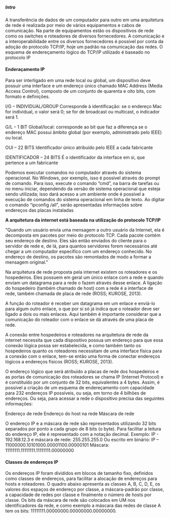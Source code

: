 ##### Intro
A transferência de dados de um computador para outro em uma arquitetura de rede é realizada por meio de vários equipamentos e cabos de comunicação. Na parte de equipamentos estão os dispositivos de rede como os switches e roteadores de diversos fornecedores. A comunicação e a interoperabilidade entre os diversos fornecedores é possível por conta da adoção do protocolo TCP/IP, hoje um padrão na comunicação das redes. O esquema de endereçamento lógico do TCP/IP utilizado é baseado no protocolo IP

#### Enderaçamento IP 
Para ser interligado em uma rede local ou global, um dispositivo deve possuir uma interface e um endereço único chamado MAC Address (Media Access Control), composto de um conjunto de quarenta e oito bits, com formato e definições.

I/G – INDIVIDUAL/GROUP
Corresponde à identificação: se o endereço Mac for individual, o valor
será 0; se for de broadcast ou multicast, o indicador será 1.

G/L – 1 BIT
Global/local: corresponde ao bit que faz a diferença se o endereço MAC
possui âmbito global (por exemplo, administrado pelo IEEE) ou local.

OUI – 22 BITS Identificador único atribuído pelo IEEE a cada fabricante

IDENTIFICADOR – 24 BITS É o identificador da interface em si, que pertence a um fabricante

Podemos executar comandos no computador através do sistema operacional. No Windows, por exemplo, isso é possível através do prompt de comando. Para isso, execute o comando “cmd”, na barra de tarefas ou no menu iniciar, dependendo da versão de sistema operacional que esteja sendo utilizada; isso dará acesso a um ambiente onde é possível a execução de comandos do sistema operacional em linha de texto. Ao digitar o comando “ipconfig /all”, serão apresentadas informações sobre endereços das placas instaladas

**A arquitetura da internet está baseada na utilização do protocolo TCP/IP**

"Quando um usuário envia uma mensagem a outro usuário da Internet, ela é decomposta em pacotes por meio do protocolo TCP. Cada pacote contém seu endereço de destino. Eles são então enviados do cliente para o servidor de rede e, de lá, para quantos servidores forem necessários até chegar a um computador específico com um endereço conhecido. No endereço de destino, os pacotes são remontados de modo a formar a mensagem original."

Na arquitetura de rede proposta pela internet existem os roteadores e os hospedeiros. Eles possuem em geral um único enlace com a rede e quando enviam um datagrama para a rede o fazem através desse enlace. A ligação do hospedeiro (também chamado de host) com a rede é a interface de rede, também chamada de placa de rede (ROSS; KUROSE, 2013).

A função do roteador é receber um datagrama em um enlace e enviá-lo para algum outro enlace, o que por si só já indica que o roteador deve ser ligado a dois ou mais enlaces. Aqui também é importante considerar que a comunicação do roteador com o enlace se dá através de uma placa de rede.

A conexão entre hospedeiros e roteadores na arquitetura de rede da internet necessita que cada dispositivo possua um endereço para que essa conexão lógica possa ser estabelecida, e como também tanto os hospedeiros quanto os roteadores necessitam de uma interface física para a conexão com o enlace, tem-se então uma forma de conectar endereços lógicos a endereços físicos (ROSS; KUROSE, 2013).

O endereço lógico que será atribuído a placas de rede dos hospedeiros e as portas de comunicação dos roteadores se chama IP (Internet Protocol) e é constituído por um conjunto de 32 bits, equivalentes a 4 bytes. Assim, é possível a criação de um esquema de endereçamento com capacidade para 232 endereços IP possíveis, ou seja, em torno de 4 bilhões de endereços. Ou seja, para acessar a rede o dispositivo precisa das seguintes informações:

Endereço de rede Endereço do host na rede
Máscara de rede

O endereço IP e a máscara de rede são representados utilizando 32 bits separados por ponto a cada grupo de 8 bits (o byte). Para facilitar a leitura do endereço IP, ele é representado com a notação decimal. Exemplo: IP - 192.168.12.3 e máscara de rede: 255.255.255.0 Ou escrito em binário: IP – 11000000.10101000.00001100.00000101 Máscara: 11111111.11111111.11111111.00000000

#### Classes de endereços IP
Os endereços IP foram divididos em blocos de tamanho fixo, definidos como classes de endereços, para facilitar a alocação de endereços para hosts e roteadores.
O quadro abaixo apresenta as classes A, B, C, D, E, os valores dos espaços de endereço por classe, a máscara-padrão por classe, a capacidade de redes por classe e finalmente o número de hosts por classe. Os bits da máscara de rede são colocados em UM nos identificadores da rede, e como exemplo a máscara das redes de classe A tem os bits: 11111111.00000000.00000000.00000000.